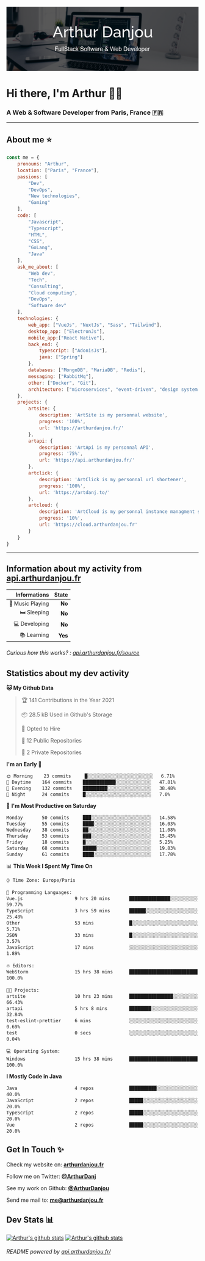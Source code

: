 ![Banner](./assets/Banner.png)

# Hi there, I'm Arthur 🙋‍♂️
### A Web & Software Developer from Paris, France 🇫🇷

---
## About me ⭐

```javascript
const me = {
    pronouns: "Arthur", 
    location: ["Paris", "France"],
    passions: [
        "Dev", 
        "DevOps", 
        "New technologies",
        "Gaming"
    ],
    code: [
        "Javascript", 
        "Typescript", 
        "HTML", 
        "CSS", 
        "GoLang", 
        "Java"
    ],
    ask_me_about: [
        "Web dev", 
        "Tech", 
        "Consulting", 
        "Cloud computing", 
        "DevOps",
        "Software dev"
    ],
    technologies: {
        web_app: ["VueJs", "NuxtJs", "Sass", "Tailwind"],
        desktop_app: ["ElectronJs"],
        mobile_app:["React Native"],
        back_end: {
            typescript: ["AdonisJs"],
            java: ["Spring"]
        },
        databases: ["MongoDB", "MariaDB", "Redis"],
        messaging: ["RabbitMq"],
        other: ["Docker", "Git"],
        architecture: ["microservices", "event-driven", "design system pattern"],
    },
    projects: {
        artsite: {
            description: 'ArtSite is my personnal website',
            progress: '100%',
            url: 'https://arthurdanjou.fr/'
        },
        artapi: {
            description: 'ArtApi is my personnal API',
            progress: '75%',
            url: 'https://api.arthurdanjou.fr/'
        },
        artclick: {
            description: 'ArtClick is my personnal url shortener',
            progress: '100%',
            url: 'https://artdanj.to/'
        },
        artcloud: {
            description: 'ArtCloud is my personnal instance managment system',
            progress: '10%',
            url: 'https://cloud.arthurdanjou.fr'
        }
    }
}
```
---

## Information about my activity from [api.arthurdanjou.fr](https://api.arthurdanjou.fr)

| Informations                 |   State |
| ---------------------------: | ------: |
| :musical_note: Music Playing |  **No** |
|               :bed: Sleeping |  **No** |
|        :computer: Developing |  **No** |
|             :books: Learning |  **Yes** |

###### Curious how this works? : [api.arthurdanjou.fr/source](https://api.arthurdanjou.fr/source)

## Statistics about my dev activity

<!--START_SECTION:waka-->
**🐱 My Github Data** 

> 🏆 141 Contributions in the Year 2021
 > 
> 📦 28.5 kB Used in Github's Storage 
 > 
> 💼 Opted to Hire
 > 
> 📜 12 Public Repositories 
 > 
> 🔑 2 Private Repositories  
 > 
**I'm an Early 🐤** 

```text
🌞 Morning    23 commits     █░░░░░░░░░░░░░░░░░░░░░░░░   6.71% 
🌆 Daytime    164 commits    ████████████░░░░░░░░░░░░░   47.81% 
🌃 Evening    132 commits    █████████░░░░░░░░░░░░░░░░   38.48% 
🌙 Night      24 commits     █░░░░░░░░░░░░░░░░░░░░░░░░   7.0%

```
📅 **I'm Most Productive on Saturday** 

```text
Monday       50 commits     ███░░░░░░░░░░░░░░░░░░░░░░   14.58% 
Tuesday      55 commits     ████░░░░░░░░░░░░░░░░░░░░░   16.03% 
Wednesday    38 commits     ██░░░░░░░░░░░░░░░░░░░░░░░   11.08% 
Thursday     53 commits     ███░░░░░░░░░░░░░░░░░░░░░░   15.45% 
Friday       18 commits     █░░░░░░░░░░░░░░░░░░░░░░░░   5.25% 
Saturday     68 commits     █████░░░░░░░░░░░░░░░░░░░░   19.83% 
Sunday       61 commits     ████░░░░░░░░░░░░░░░░░░░░░   17.78%

```


📊 **This Week I Spent My Time On** 

```text
⌚︎ Time Zone: Europe/Paris

💬 Programming Languages: 
Vue.js                   9 hrs 20 mins       ███████████████░░░░░░░░░░   59.77% 
TypeScript               3 hrs 59 mins       ██████░░░░░░░░░░░░░░░░░░░   25.48% 
Other                    53 mins             █░░░░░░░░░░░░░░░░░░░░░░░░   5.71% 
JSON                     33 mins             █░░░░░░░░░░░░░░░░░░░░░░░░   3.57% 
JavaScript               17 mins             ░░░░░░░░░░░░░░░░░░░░░░░░░   1.89%

🔥 Editors: 
WebStorm                 15 hrs 38 mins      █████████████████████████   100.0%

🐱‍💻 Projects: 
artsite                  10 hrs 23 mins      ████████████████░░░░░░░░░   66.43% 
artapi                   5 hrs 8 mins        ████████░░░░░░░░░░░░░░░░░   32.84% 
test-eslint-prettier     6 mins              ░░░░░░░░░░░░░░░░░░░░░░░░░   0.69% 
test                     0 secs              ░░░░░░░░░░░░░░░░░░░░░░░░░   0.04%

💻 Operating System: 
Windows                  15 hrs 38 mins      █████████████████████████   100.0%

```

**I Mostly Code in Java** 

```text
Java                     4 repos             ██████████░░░░░░░░░░░░░░░   40.0% 
JavaScript               2 repos             █████░░░░░░░░░░░░░░░░░░░░   20.0% 
TypeScript               2 repos             █████░░░░░░░░░░░░░░░░░░░░   20.0% 
Vue                      2 repos             █████░░░░░░░░░░░░░░░░░░░░   20.0%

```



<!--END_SECTION:waka-->

## Get In Touch ✨
Check my website on: [**arthurdanjou.fr**](https://arthurdanjou.fr)

Follow me on Twitter: [**@ArthurDanj**](https://twitter.com/ArthurDanj)

See my work on Github: [**@ArthurDanjou**](https://github.com/ArthurDanjou)

Send me mail to: [**me@arthurdanjou.fr**](mailto:me@arthurdanjou.fr)

## Dev Stats 📊

[![Arthur's github stats](https://github-readme-stats.vercel.app/api?count_private=true&show_icons=true&theme=dracula&username=arthurdanjou)](https://github.com/anuraghazra/github-readme-stats)
[![Arthur's github stats](https://github-readme-stats.vercel.app/api/top-langs/?count_private=true&show_icons=true&theme=dracula&username=arthurdanjou&layout=compact)](https://github.com/anuraghazra/github-readme-stats)

###### README powered by [api.arthurdanjou.fr/](https://api.arthurdanjou.fr)
